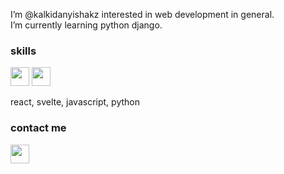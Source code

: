 I’m @kalkidanyishakz interested in web development in general. <br>
I’m currently learning python django. <br>
<h3>skills</h3>
  <img src="https://upload.wikimedia.org/wikipedia/commons/6/6a/JavaScript-logo.png" width="30">
  <img src="https://upload.wikimedia.org/wikipedia/commons/a/a7/React-icon.svg" width="30">

react, svelte, javascript, python 
<h3>contact me</h3>
<a href='https://t.me/kalkdn'>
  <img src="https://upload.wikimedia.org/wikipedia/commons/8/82/Telegram_logo.svg" width="30">
</a>


<!---
kalkidanyishakz/kalkidanyishakz is a ✨ special ✨ repository because its `README.md` (this file) appears on your GitHub profile.
You can click the Preview link to take a look at your changes.
--->
